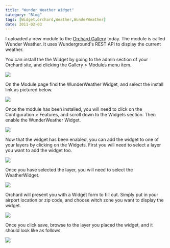 ```yaml
---
title: "Wunder Weather Widget"
category: "Blog"
tags: [Widget,orchard,Weather,WunderWeather]
date: 2011-02-03
---
```



I uploaded a new module to the [Orchard Gallery](http://www.orchardproject.net/gallery/Packages/Modules/Details/WunderWeather-1-0 "Orchard Gallery") today. The module is called Wunder Weather. It uses Wunderground's REST API to display the current weather.

You can install the the Widget by going to the admin section of your Orchard site, and clicking the Gallery > Modules menu item.

![](/Media/Default/BlogPost/blog/GalleryWidgets.jpg)

On the Module page find the WunderWeather Widget, and select the install link as pictured below.

![](/Media/Default/BlogPost/blog/WidgetInstaller.jpg)

Once the module has been installed, you will need to click on the Configuration > Features, and scroll down to the Widgets section. Then enable the WunderWeather Widget.

![](/Media/Default/BlogPost/blog/WidgetFeature.jpg)

Now that the widget has been enabled, you can add the widget to one of your layers by clicking on the Widgets. First you will need to select a layer you want to add the widget too.

![](/Media/Default/BlogPost/blog/wunder-weather-widget/WidgetLayer.jpg)

Once you have selected the layer, you will need to select the WeatherWidget.

![](/Media/Default/BlogPost/blog/wunder-weather-widget/AvailableWidgets.jpg)

Orchard will present you with a Widget form to fill out. Simply put in your airport location or zip code, and choose witch zone you want to display the widget.

![](/Media/Default/BlogPost/blog/wunder-weather-widget/WidgetSetup.jpg)

Once you click save, browse to the layer you placed the widget, and it should look like as follows.

![](/Media/Default/BlogPost/blog/WeatherWidget.jpg)